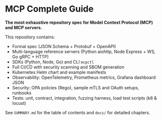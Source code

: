 # MCP Complete Guide

**The most exhaustive repository spec for Model Context Protocol (MCP) and MCP servers.**

This repository contains:
- Formal spec (JSON Schema + Protobuf + OpenAPI)
- Multi-language reference servers (Python aiohttp, Node Express + WS, Go gRPC + HTTP)
- SDKs (Python, Node, Go) and CLI `mcpctl`
- Full CI/CD with security scanning and SBOM generation
- Kubernetes Helm chart and example manifests
- Observability: OpenTelemetry, Prometheus metrics, Grafana dashboard JSON
- Security: OPA policies (Rego), sample mTLS and OAuth setups, runbooks
- Tests: unit, contract, integration, fuzzing harness, load test scripts (k6 & locust)

See `SUMMARY.md` for the table of contents and `docs/` for detailed chapters.
